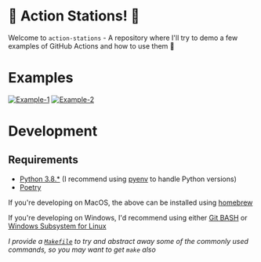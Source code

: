 # 🚨 Action Stations! 🚨

Welcome to `action-stations` - A repository where I'll try to demo a few examples of GitHub Actions and how to use them 🎉

# Examples

[![Example-1](https://github.com/ciaranevans/action-stations/actions/workflows/example-1-lint-and-unit-tests.yaml/badge.svg)](https://github.com/ciaranevans/action-stations/actions/workflows/example-1-lint-and-unit-tests.yaml)
[![Example-2](https://github.com/ciaranevans/action-stations/actions/workflows/example-2-caching.yaml/badge.svg)](https://github.com/ciaranevans/action-stations/actions/workflows/example-2-caching.yaml)

# Development

## Requirements

* [Python 3.8.*](https://www.python.org/downloads/) (I recommend using [pyenv](https://github.com/pyenv/pyenv) to handle Python versions)
* [Poetry](https://github.com/python-poetry/poetry)

If you're developing on MacOS, the above can be installed using [homebrew](https://brew.sh/)

If you're developing on Windows, I'd recommend using either [Git BASH](https://gitforwindows.org/) or [Windows Subsystem for Linux](https://docs.microsoft.com/en-us/windows/wsl/install-win10)

_I provide a [`Makefile`](./Makefile) to try and abstract away some of the commonly used commands, so you may want to get `make` also_
